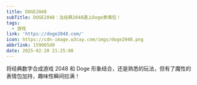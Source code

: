 ```yaml
---
title: DOGE2048
subTitle: DOGE2048：当经典2048遇上Doge表情包！
tags:
  - 游戏
link: 'https://doge2048.com/'
icon: https://cdn-image.w3cay.com/imgs/doge2048.png
abbrlink: 159965d0
date: 2025-02-28 21:25:08
---
```


将经典数字合成游戏 2048 和 Doge 形象结合，还是熟悉的玩法，但有了魔性的表情包加持，趣味性瞬间拉满！